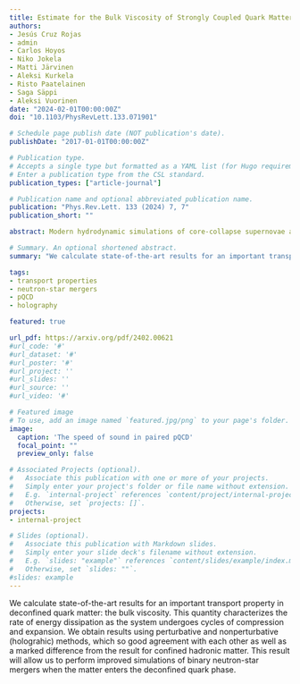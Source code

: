 ```yaml
---
title: Estimate for the Bulk Viscosity of Strongly Coupled Quark Matter Using Perturbative QCD and Holography
authors:
- Jesús Cruz Rojas
- admin
- Carlos Hoyos
- Niko Jokela
- Matti Järvinen
- Aleksi Kurkela
- Risto Paatelainen
- Saga Säppi
- Aleksi Vuorinen
date: "2024-02-01T00:00:00Z"
doi: "10.1103/PhysRevLett.133.071901"

# Schedule page publish date (NOT publication's date).
publishDate: "2017-01-01T00:00:00Z"

# Publication type.
# Accepts a single type but formatted as a YAML list (for Hugo requirements).
# Enter a publication type from the CSL standard.
publication_types: ["article-journal"]

# Publication name and optional abbreviated publication name.
publication: "Phys.Rev.Lett. 133 (2024) 7, 7"
publication_short: ""

abstract: Modern hydrodynamic simulations of core-collapse supernovae and neutron-star mergers require knowledge not only of the equilibrium properties of strongly interacting matter, but also of the system’s response to perturbations, encoded in various transport coefficients. Using perturbative and holographic tools, we derive here an improved weak-coupling and a new strong-coupling result for the most important transport coefficient of unpaired quark matter, its bulk viscosity. These results are combined in a simple analytic pocket formula for the quantity that is rooted in perturbative quantum chromodynamics at high densities but takes into account nonperturbative holographic input at neutron-star densities, where the system is strongly coupled. This expression can be used in the modeling of unpaired quark matter at astrophysically relevant temperatures and densities.

# Summary. An optional shortened abstract.
summary: "We calculate state-of-the-art results for an important transport property in deconfined quark matter: the bulk viscosity."

tags:
- transport properties
- neutron-star mergers
- pQCD
- holography

featured: true

url_pdf: https://arxiv.org/pdf/2402.00621
#url_code: '#'
#url_dataset: '#'
#url_poster: '#'
#url_project: ''
#url_slides: ''
#url_source: ''
#url_video: '#'

# Featured image
# To use, add an image named `featured.jpg/png` to your page's folder. 
image:
  caption: 'The speed of sound in paired pQCD'
  focal_point: ""
  preview_only: false

# Associated Projects (optional).
#   Associate this publication with one or more of your projects.
#   Simply enter your project's folder or file name without extension.
#   E.g. `internal-project` references `content/project/internal-project/index.md`.
#   Otherwise, set `projects: []`.
projects:
- internal-project

# Slides (optional).
#   Associate this publication with Markdown slides.
#   Simply enter your slide deck's filename without extension.
#   E.g. `slides: "example"` references `content/slides/example/index.md`.
#   Otherwise, set `slides: ""`.
#slides: example
---
```


We calculate state-of-the-art results for an important transport property in deconfined quark matter: the bulk viscosity. This quantity characterizes the rate of energy dissipation as the system undergoes cycles of compression and expansion. We obtain results using perturbative and nonperturbative (holograhic) methods, which so good agreement with each other as well as a marked difference from the result for confined hadronic matter. This result will allow us to perform improved simulations of binary neutron-star mergers when the matter enters the deconfined quark phase.


